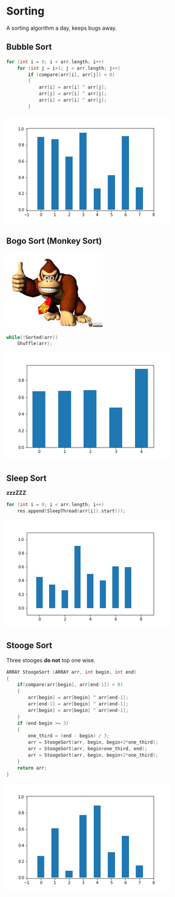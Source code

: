 # Sorting

A sorting algorithm a day, keeps bugs away.

## Bubble Sort

```C
for (int i = 0; i < arr.length; i++)
    for (int j = i+1; j < arr.length; j++)
        if (compare(arr[i], arr[j]) < 0)
        {
            arr[i] = arr[i] ^ arr[j];
            arr[j] = arr[i] ^ arr[j];
            arr[i] = arr[i] ^ arr[j];
        }
```

![bubble](./images/BubbleSort.gif)

## Bogo Sort (Monkey Sort)

![donkeykong](./images/DonkeyKong.jpg)

```c
while(!Sorted(arr))
    Shuffle(arr);
```

![bubble](./images/BogoSort.gif)

## Sleep Sort

**zzzZZZ**

```c
for (int i = 0; i < arr.length; i++)
    res.append(SleepThread(arr[i]).start());
```

![bubble](./images/SleepSort.gif)

## Stooge Sort

Three stooges **do not** top one wise.

```c
ARRAY StoogeSort (ARRAY arr, int begin, int end)
{
	if(compare(arr[begin], arr[end-1]) < 0)
	{
    	arr[begin] = arr[begin] ^ arr[end-1];
        arr[end-1] = arr[begin] ^ arr[end-1];
        arr[begin] = arr[begin] ^ arr[end-1];
	}
    if (end-begin >= 3)
    {
        one_third = (end - begin) / 3;
        arr = StoogeSort(arr, begin, begin+2*one_third);
        arr = StoogeSort(arr, begin+one_third, end);
        arr = StoogeSort(arr, begin, begin+2*one_third);
    }
    return arr;
}
```

![bubble](./images/StoogeSort.gif)

